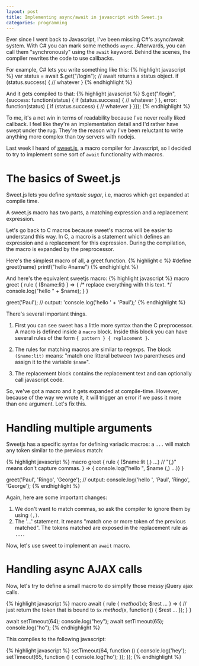 ```yaml
---
layout: post
title: Implementing async/await in javascript with Sweet.js
categories: programming
---
```

Ever since I went back to Javascript, I've been missing C#'s async/await system.
With C# you can mark some methods `async`. Afterwards, you can call them "synchronously" using the `await` keyword. Behind the scenes, the compiler rewrites the code to use callbacks.

For example, C# lets you write something like this: 
{% highlight javascript %}
var status = await $.get("/login"); // await returns a status object.
if (status.success) {
    // whatever
}
{% endhighlight %}

And it gets compiled to that:
{% highlight javascript %}
$.get("/login", {success: function(status) { 
                                if (status.success) {
                                    // whatever 
                                }
                }, error: function(status) { 
                                if (status.success) {
                                    // whatever 
                                }
                }});
{% endhighlight %}

To me, it's a net win in terms of readability because I've never really liked callback. I feel like they're an implementation detail and I'd rather have swept under the rug. They're the reason why I've been reluctant to write anything more complex than toy servers with nodejs.

Last week I heard of [sweet.js](http://sweetjs.org/), a macro compiler for Javascript, so I decided to try to implement some sort of `await` functionality with macros.

# The basics of Sweet.js

Sweet.js lets you define _syntaxic sugar_, i.e, macros which get expanded at compile time.

A sweet.js macro has two parts, a matching expression and a replacement expression.

Let's go back to C macros because sweet's macros will be easier to understand this way. In C, a macro is a statement which defines an expression and a replacement for this expression. During the compilation, the macro is expanded by the preprocessor.

Here's the simplest macro of all, a greet function.
{% highlight c %}
#define greet(name) printf("hello #name")
{% endhighlight %}
 
And here's the equivalent sweetjs macro:
{% highlight javascript %}
macro greet {
  rule {
    ($name:lit)
  } => {
    /* replace everything with this text. */ 
    console.log("hello " + $name);
  }
}

greet('Paul'); // output: 'console.log('hello ' + 'Paul');'
{% endhighlight %}

There's several important things.

1. First you can see sweet has a little more syntax than the C preprocessor. A macro is defined inside a `macro` block. Inside this block you can have several rules of the form `{ pattern } { replacement }`.

2. The rules for matching macros are similar to regexps. The block `($name:lit)` means: "match one litteral between two parentheses and assign it to the variable `$name`".

3. The replacement block contains the replacement text and can optionally call javascript code.

So, we've got a macro and it gets expanded at compile-time. However, because of the way we wrote it, it will trigger an error if we pass it more than one argument. Let's fix this.

# Handling multiple arguments

Sweetjs has a specific syntax for defining variadic macros: a `...` will match any token similar to the previous match:

{% highlight javascript %}
macro greet {
  rule {
    ($name:lit (,) ...) // "(,)" means don't capture commas.
  } => { console.log("hello ", $name (,) ...)}
}

greet('Paul', 'Ringo', 'George');
// output: console.log('hello ', 'Paul', 'Ringo', 'George');
{% endhighlight %}

Again, here are some important changes:

1. We don't want to match commas, so ask the compiler to ignore them by using `(,)`.
2. The '...' statement. It means "match one or more token of the previous matched". The tokens matched are exposed in the replacement rule as `...`.

Now, let's use sweet to implement an `await` macro.

# Handling async AJAX calls 

Now, let's try to define a small macro to do simplify those messy jQuery ajax calls.

{% highlight javascript %}
macro await {
  rule {
    $method($x);
    $rest
    ...
  } => {
    // just return the token that is bound to `$x`
    $method($x, function() {
        $rest
        ...
    });
  }
}

await setTimeout(64);
console.log("hey");
await setTimeout(65);
console.log("ho");
{% endhighlight %}

This compiles to the following javascript:

{% highlight javascript %}
setTimeout(64, function () {
    console.log('hey');
    setTimeout(65, function () {
        console.log('ho');
    });
});
{% endhighlight %}

[^hygienic]: Hygienic macros are
 
